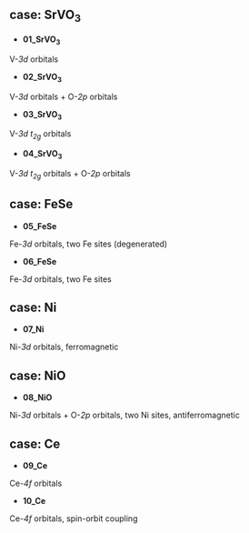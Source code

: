 ## case: SrVO<sub>3</sub>

* **01_SrVO<sub>3</sub>**

V-*3d* orbitals

* **02_SrVO<sub>3</sub>**

V-*3d* orbitals + O-*2p* orbitals 

* **03_SrVO<sub>3</sub>**

V-*3d* *t<sub>2g</sub>* orbitals

* **04_SrVO<sub>3</sub>**

V-*3d* *t<sub>2g</sub>* orbitals + O-*2p* orbitals

## case: FeSe

* **05_FeSe**

Fe-*3d* orbitals, two Fe sites (degenerated)

* **06_FeSe**

Fe-*3d* orbitals, two Fe sites

## case: Ni

* **07_Ni**

Ni-*3d* orbitals, ferromagnetic

## case: NiO

* **08_NiO**

Ni-*3d* orbitals + O-*2p* orbitals, two Ni sites, antiferromagnetic

## case: Ce

* **09_Ce**

Ce-*4f* orbitals

* **10_Ce**

Ce-*4f* orbitals, spin-orbit coupling
